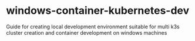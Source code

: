 # windows-container-kubernetes-dev
Guide for creating local development environment suitable for multi k3s cluster creation and container development on windows machines
